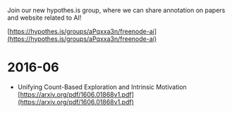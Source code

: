 Join our new hypothes.is group, where we can share annotation on papers and website related to AI!

[https://hypothes.is/groups/aPqxxa3n/freenode-ai](https://hypothes.is/groups/aPqxxa3n/freenode-ai)

# 2016-06

- Unifying Count-Based Exploration and Intrinsic Motivation [https://arxiv.org/pdf/1606.01868v1.pdf](https://arxiv.org/pdf/1606.01868v1.pdf)